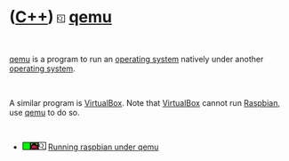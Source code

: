 



 

 

 

 

 

([C++](Cpp.htm)) ![qemu](PicQemu.png) [qemu](CppQemu.htm)
=========================================================

 

[qemu](CppQemu.htm) is a program to run an [operating system](CppOs.htm)
natively under another [operating system](CppOs.htm).

 

A similar program is [VirtualBox](CppVirtualBox.htm). Note that
[VirtualBox](CppVirtualBox.htm) cannot run [Raspbian](CppRaspbian.htm),
use [qemu](CppQemu.htm) to do so.

 

-   ![OKAY](PicGreen.png)![Raspbian](PicRaspbian.png)![qemu](PicQemu.png)
    [Running raspbian under qemu](CppRaspbianUnderQemu.htm)

 

 

 

 

 





 



